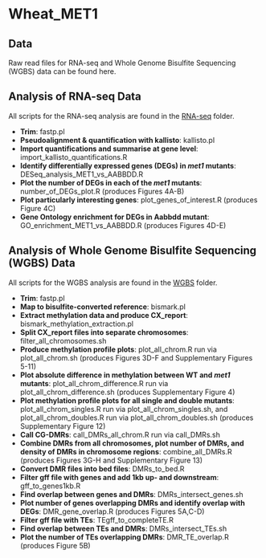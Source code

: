 # Wheat_MET1

## Data
Raw read files for RNA-seq and Whole Genome Bisulfite Sequencing (WGBS) data can be found here.  

## Analysis of RNA-seq Data  

All scripts for the RNA-seq analysis are found in the [RNA-seq](https://github.com/Borrill-Lab/Wheat_MET1/tree/main/RNA-seq) folder.  

- **Trim**: fastp.pl
- **Pseudoalignment & quantification with kallisto**: kallisto.pl
- **Import quantifications and summarise at gene level**: import_kallisto_quantifications.R
- **Identify differentially expressed genes (DEGs) in *met1* mutants**: DESeq_analysis_MET1_vs_AABBDD.R
- **Plot the number of DEGs in each of the *met1* mutants**: number_of_DEGs_plot.R (produces Figures 4A-B)
- **Plot particularly interesting genes**: plot_genes_of_interest.R (produces Figure 4C)
- **Gene Ontology enrichment for DEGs in Aabbdd mutant**: GO_enrichment_MET1_vs_AABBDD.R (produces Figures 4D-E)

## Analysis of Whole Genome Bisulfite Sequencing (WGBS) Data

All scripts for the WGBS analysis are found in the [WGBS](https://github.com/Borrill-Lab/Wheat_MET1/tree/main/WGBS) folder.  
  
- **Trim**: fastp.pl  
- **Map to bisulfite-converted reference**: bismark.pl  
- **Extract methylation data and produce CX_report**: bismark_methylation_extraction.pl  
- **Split CX_report files into separate chromosomes**: filter_all_chromosomes.sh  
- **Produce methylation profile plots**: plot_all_chrom.R run via plot_all_chrom.sh (produces Figures 3D-F and Supplementary Figures 5-11)  
- **Plot absolute difference in methylation between WT and *met1* mutants**: plot_all_chrom_difference.R run via plot_all_chrom_difference.sh (produces Supplementary Figure 4)  
- **Plot methylation profile plots for all single and double mutants**: plot_all_chrom_singles.R run via plot_all_chrom_singles.sh, and plot_all_chrom_doubles.R run via plot_all_chrom_doubles.sh (produces Supplementary Figure 12)  
- **Call CG-DMRs**: call_DMRs_all_chrom.R run via call_DMRs.sh  
- **Combine DMRs from all chromosomes, plot number of DMRs, and density of DMRs in chromosome regions**: combine_all_DMRs.R (produces Figures 3G-H and Supplementary Figure 13)  
- **Convert DMR files into bed files**: DMRs_to_bed.R  
- **Filter gff file with genes and add 1kb up- and downstream**: gff_to_genes1kb.R  
- **Find overlap between genes and DMRs**: DMRs_intersect_genes.sh  
- **Plot number of genes overlapping DMRs and identify overlap with DEGs**: DMR_gene_overlap.R (produces Figures 5A,C-D)  
- **Filter gff file with TEs**: TEgff_to_completeTE.R  
- **Find overlap between TEs and DMRs**: DMRs_intersect_TEs.sh  
- **Plot the number of TEs overlapping DMRs**: DMR_TE_overlap.R (produces Figure 5B)
